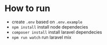 # How to run

- create `.env` based on `.env.example`
- `npm install` install node dependecies
- `composer install` install laravel dependecies
- `npm run watch` run laravel mix
